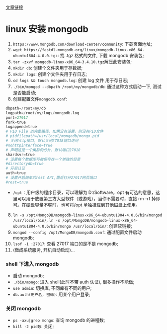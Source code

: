 [文章链接](https://blog.csdn.net/u012758088/article/details/78598894)

# linux 安装 mongodb

1. `https://www.mongodb.com/download-center/community`: 下载页面地址;
1. `wget https://fastdl.mongodb.org/linux/mongodb-linux-x86_64-ubuntu1604-4.0.0.tgz`: 找 .tgz 格式的文件, 下载 mongodb 安装包;
1. `tar -zxvf mongodb-linux-x86_64-3.4.10.tgz`解压此安装包;
1. `mkdir db`: 创建个文件夹用于存数据;
1. `mkdir logs`: 创建个文件夹用于存日志;
1. `cd logs && touch mongodb.log`: 创建 log 文件 用于存日志;
1. `./bin/mongod --dbpath /root/my/mongodb/db`: 通过这种方式启动一下, 测试是否能启动;
1. 创建配置文件`mongodb.conf`:

```py
dbpath=/root/my/db
logpath=/root/my/logs/mongodb.log
port=27017
fork=true
logappend=true
# PID File 的完整路径，如果没有设置，则没有PID文件
# pidfilepath=/usr/local/mongodb/mongo.pid
# 关闭http接口，默认关闭27018端口访问
#nohttpinterface=true
# 声明这是一个集群的分片，默认端口27018
shardsvr=true
# 设置每个数据库将被保存在一个单独的目录
#directorydb=true
# 开启认证
auth=true
# 设置开启简单的rest API,置后打开27017网页端口
#rest=true
```

-   `/opt`：用户级的程序目录，可以理解为 D:/Software，opt 有可选的意思，这里可以用于放置第三方大型软件（或游戏），当你不需要时，直接 rm -rf 掉即可。在硬盘容量不够时，也可将/opt 单独挂载到其他磁盘上使用。

8. `ln -s /opt/MongoDB/mongodb-linux-x86_64-ubuntu1804-4.0.6/bin/mongod /usr/local/bin/`, `ln -s /opt/MongoDB/mongodb-linux-x86_64-ubuntu1804-4.0.6/bin/mongo /usr/local/bin/`: 创建软链接;
9. `mongod --config /opt/MongoDB/mongodb.conf`: 通过配置文件启动 mongodb;
10. `lsof -i :27017`: 查看 27017 端口的是不是 mongodb;
11. (做成系统服务, 开机自动启动)...

### shell 下进入 mongodb

-   启动 mongodb;
-   `./bin/mongo`: 进入 shell(此时不带 auth 认证), 很多操作不能做;
-   `use admin`: 切换库, 不同库有不同的用户;
-   `db.auth(用户名, 密码)`: 用某个用户登录;

### 关闭 mongodb

-   `ps -axu|grep mongo`: 查询 mongodb 的进程数;
-   `kill -2 pid数`: 关闭;
